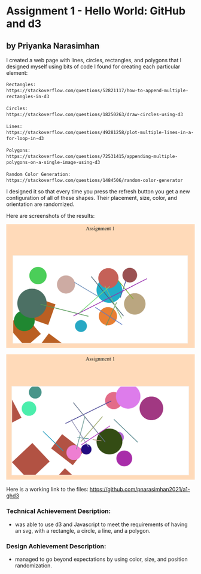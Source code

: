 
# Assignment 1 - Hello World: GitHub and d3  

## by Priyanka Narasimhan

I created a web page with lines, circles, rectangles, and polygons that I designed myself using bits of code I found for creating each particular element:

    Rectangles: 
    https://stackoverflow.com/questions/52821117/how-to-append-multiple-rectangles-in-d3

    Circles:
    https://stackoverflow.com/questions/18250263/draw-circles-using-d3

    Lines:
    https://stackoverflow.com/questions/49281258/plot-multiple-lines-in-a-for-loop-in-d3

    Polygons: 
    https://stackoverflow.com/questions/72531415/appending-multiple-polygons-on-a-single-image-using-d3

    Random Color Generation: 
    https://stackoverflow.com/questions/1484506/random-color-generator

I designed it so that every time you press the refresh button you get a new configuration of all of these shapes. Their placement, size, color, and orientation are randomized.

Here are screenshots of the results: 

![First time loading the html file](images/Screenshot%201.png)

![Second time loading the html file](images/Screenshot%202.png)

Here is a working link to the files: 
https://github.com/pnarasimhan2021/a1-ghd3

### Technical Achievement Desription:
- was able to use d3 and Javascript to meet the requirements of having an svg, with a rectangle, a circle, a line, and a polygon. 

### Design Achievement Description:
- managed to go beyond expectations by using color, size, and position randomization.
